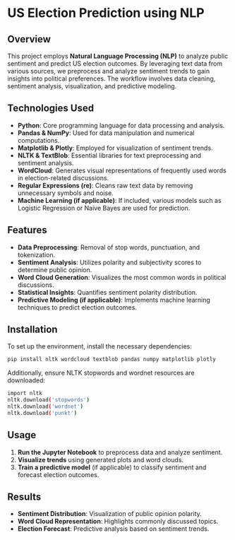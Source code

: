 # US Election Prediction using NLP

## Overview

This project employs **Natural Language Processing (NLP)** to analyze public sentiment and predict US election outcomes. By leveraging text data from various sources, we preprocess and analyze sentiment trends to gain insights into political preferences. The workflow involves data cleaning, sentiment analysis, visualization, and predictive modeling.

## Technologies Used

- **Python**: Core programming language for data processing and analysis.
- **Pandas & NumPy**: Used for data manipulation and numerical computations.
- **Matplotlib & Plotly**: Employed for visualization of sentiment trends.
- **NLTK & TextBlob**: Essential libraries for text preprocessing and sentiment analysis.
- **WordCloud**: Generates visual representations of frequently used words in election-related discussions.
- **Regular Expressions (re)**: Cleans raw text data by removing unnecessary symbols and noise.
- **Machine Learning (if applicable)**: If included, various models such as Logistic Regression or Naive Bayes are used for prediction.

## Features

- **Data Preprocessing**: Removal of stop words, punctuation, and tokenization.
- **Sentiment Analysis**: Utilizes polarity and subjectivity scores to determine public opinion.
- **Word Cloud Generation**: Visualizes the most common words in political discussions.
- **Statistical Insights**: Quantifies sentiment polarity distribution.
- **Predictive Modeling (if applicable)**: Implements machine learning techniques to predict election outcomes.

## Installation

To set up the environment, install the necessary dependencies:

```sh
pip install nltk wordcloud textblob pandas numpy matplotlib plotly
```

Additionally, ensure NLTK stopwords and wordnet resources are downloaded:

```sh
import nltk
nltk.download('stopwords')
nltk.download('wordnet')
nltk.download('punkt')
```

## Usage

1. **Run the Jupyter Notebook** to preprocess data and analyze sentiment.
2. **Visualize trends** using generated plots and word clouds.
3. **Train a predictive model** (if applicable) to classify sentiment and forecast election outcomes.

## Results

- **Sentiment Distribution**: Visualization of public opinion polarity.
- **Word Cloud Representation**: Highlights commonly discussed topics.
- **Election Forecast**: Predictive analysis based on sentiment trends.

